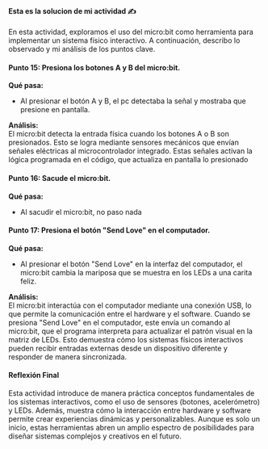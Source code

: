 #### Esta es la solucion de mi actividad ✍️

En esta actividad, exploramos el uso del micro:bit como herramienta para implementar un sistema físico interactivo. A continuación, describo lo observado y mi análisis de los puntos clave.  

#### Punto 15: Presiona los botones A y B del micro:bit.  
**Qué pasa:**  
- Al presionar el botón A y B, el pc detectaba la señal y mostraba que presione en pantalla.  

**Análisis:**  
El micro:bit detecta la entrada física cuando los botones A o B son presionados. Esto se logra mediante sensores mecánicos que envían señales eléctricas al microcontrolador integrado. Estas señales activan la lógica programada en el código, que actualiza en pantalla lo presionado

#### Punto 16: Sacude el micro:bit.  
**Qué pasa:**  
- Al sacudir el micro:bit, no paso nada 

#### Punto 17: Presiona el botón "Send Love" en el computador.  
**Qué pasa:**  
- Al presionar el botón "Send Love" en la interfaz del computador, el micro:bit cambia la mariposa que se muestra en los LEDs a una carita feliz.  

**Análisis:**  
El micro:bit interactúa con el computador mediante una conexión USB, lo que permite la comunicación entre el hardware y el software. Cuando se presiona "Send Love" en el computador, este envía un comando al micro:bit, que el programa interpreta para actualizar el patrón visual en la matriz de LEDs. Esto demuestra cómo los sistemas físicos interactivos pueden recibir entradas externas desde un dispositivo diferente y responder de manera sincronizada.  

#### Reflexión Final  
Esta actividad introduce de manera práctica conceptos fundamentales de los sistemas interactivos, como el uso de sensores (botones, acelerómetro) y LEDs. Además, muestra cómo la interacción entre hardware y software permite crear experiencias dinámicas y personalizables. Aunque es solo un inicio, estas herramientas abren un amplio espectro de posibilidades para diseñar sistemas complejos y creativos en el futuro.  
